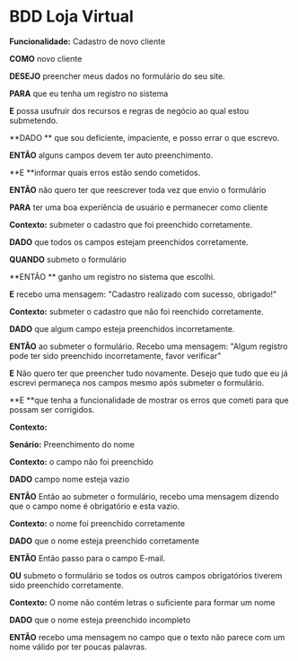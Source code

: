 # BDD Loja Virtual

**Funcionalidade:** Cadastro de novo cliente

**COMO** novo cliente

**DESEJO** preencher meus dados no formulário do seu site. 

**PARA** que eu tenha um registro no sistema

**E** possa usufruir dos recursos e regras de negócio ao qual estou submetendo. 

**DADO ** que sou deficiente, impaciente, e posso errar o que escrevo.

**ENTÃO** alguns campos devem ter auto preenchimento.

**E  **informar quais erros estão sendo cometidos.

**ENTÃO** não quero ter que reescrever toda vez que envio o formulário 

**PARA** ter uma boa experiência de usuário e permanecer como cliente



**Contexto:** submeter o cadastro que foi preenchido corretamente.

**DADO** que todos os campos estejam preenchidos corretamente. 

**QUANDO**  submeto o formulário

**ENTÃO ** ganho um registro no sistema que escolhi. 

**E** recebo uma mensagem: "Cadastro realizado com sucesso, obrigado!"



**Contexto:** submeter o cadastro que não foi reenchido corretamente.

**DADO** que algum campo esteja preenchidos incorretamente. 

**ENTÃO** ao submeter o formulário. Recebo uma mensagem: "Algum registro pode ter sido preenchido incorretamente, favor verificar"

**E** Não quero ter que preencher tudo novamente. Desejo que tudo que eu já escrevi permaneça nos campos mesmo após submeter o formulário.

**E **que tenha a funcionalidade de mostrar os erros que cometi para que possam ser corrigidos.  



**Contexto:** 

**Senário:** Preenchimento do nome

**Contexto:** o campo não foi preenchido

**DADO** campo nome esteja vazio 

**ENTÃO** Então ao submeter o formulário, recebo uma mensagem dizendo que o campo nome é obrigatório e esta vazio.



**Contexto:** o nome foi preenchido corretamente

**DADO** que o nome esteja preenchido corretamente 

**ENTÃO** Então passo para o campo E-mail.

**OU** submeto o formulário se todos os outros campos obrigatórios tiverem sido preenchido corretamente.



**Contexto:** O nome não contém letras o suficiente para formar um nome

**DADO** que  o nome esteja preenchido incompleto

**ENTÃO** recebo uma mensagem no campo que  o texto não parece com um nome válido por ter poucas palavras.






